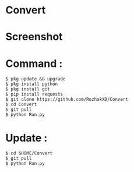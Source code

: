 # Convert

# Screenshot

# Command : 
    $ pkg update && upgrade
    $ pkg install python
    $ pkg install git
    $ pip install requests
    $ git clone https://github.com/RozhakXD/Convert
    $ cd Convert
    $ git pull
    $ python Run.py
# Update : 
    $ cd $HOME/Convert
    $ git pull
    $ python Run.py
